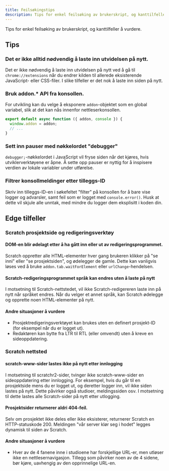 ```yaml
---
title: Feilsøkingstips
description: Tips for enkel feilsøking av brukerskript, og kanttilfeller å vurdere.
---
```


Tips for enkel feilsøking av brukerskript, og kanttilfeller å vurdere.

## Tips

### Det er ikke alltid nødvendig å laste inn utvidelsen på nytt.

Det er ikke nødvendig å laste inn utvidelsen på nytt ved å gå til `chrome://extensions` når du endrer kilden til allerede eksisterende JavaScript- eller CSS-filer. I slike tilfeller er det nok å laste inn siden på nytt.

### Bruk addon.* API fra konsollen.

For utvikling kan du velge å eksponere `addon`-objektet som en global variabel, slik at det kan nås innenfor nettleserkonsollen.

```js
export default async function ({ addon, console }) {
  window.addon = addon;
  // ...
}
```

### Sett inn pauser med nøkkelordet "debugger"

`debugger;`-nøkkelordet i JavaScript vil fryse siden når det kjøres, hvis utviklerverktøyene er åpne. Å sette opp pauser er nyttig for å inspisere verdien av lokale variabler under utførelse.

### Filtrer konsollmeldinger etter tilleggs-ID

Skriv inn tilleggs-ID-en i søkefeltet "filter" på konsollen for å bare vise logger og advarsler, samt feil som er logget med `console.error()`. Husk at dette vil skjule alle unntak, med mindre du logger dem eksplisitt i koden din.


## Edge tilfeller


### Scratch prosjektside og redigeringsverktøy


#### DOM-en blir ødelagt etter å ha gått inn eller ut av redigeringsprogrammet.

Scratch oppretter alle HTML-elementer hver gang brukeren klikker på "se inni" eller "se prosjektsiden", og ødelegger de gamle. Dette kan vanligvis løses ved å bruke `addon.tab.waitForElement` eller `urlChange`-hendelsen.

#### Scratch-redigeringsprogrammet språk kan endres uten å laste på nytt

I motsetning til Scratch-nettstedet, vil ikke Scratch-redigereren laste inn på nytt når språket endres. Når du velger et annet språk, kan Scratch ødelegge og opprette noen HTML-elementer på nytt.

#### Andre situasjoner å vurdere

- Prosjektredigeringsverktøyet kan brukes uten en definert prosjekt-ID (for eksempel når du er logget ut).
- Redaktøren kan bytte fra LTR til RTL (eller omvendt) uten å kreve en sideoppdatering.


### Scratch nettsted

#### scratch-www-sider lastes ikke på nytt etter innlogging

I motsetning til scratchr2-sider, tvinger ikke scratch-www-sider en sideoppdatering etter innlogging. For eksempel, hvis du går til en prosjektside mens du er logget ut, og deretter logger inn, vil ikke siden lastes på nytt. Dette påvirker også studioer, meldingssiden osv.
I motsetning til dette lastes alle Scratch-sider på nytt etter utlogging.

#### Prosjektsider returnerer aldri 404-feil.

Selv om prosjektet ikke deles eller ikke eksisterer, returnerer Scratch en HTTP-statuskode 200. Meldingen "vår server klør seg i hodet" legges dynamisk til siden av Scratch.

#### Andre situasjoner å vurdere

- Hver av de 4 fanene inne i studioene har forskjellige URL-er, men utløser ikke en nettlesernavigasjon. Tillegg som påvirker noen av de 4 sidene, bør kjøre, uavhengig av den opprinnelige URL-en.
